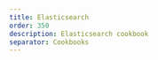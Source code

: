 ```yaml
---
title: Elasticsearch
order: 350
description: Elasticsearch cookbook
separator: Cookbooks
---
```


<RedirectToFirstChild />
